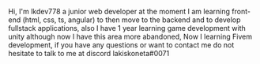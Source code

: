 Hi, I'm lkdev778 a junior web developer
at the moment I am learning front-end  (html, css, ts, angular) to then move to the backend and to develop fullstack applications, 
also I have 1 year learning game development with unity although now I have this area more abandoned, 
Now I learning Fivem development,
if you have any questions or want to contact me do not hesitate to talk to me at discord lakiskoneta#0071 

